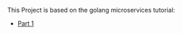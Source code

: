 This Project is based on the golang microservices tutorial:
- [Part 1](https://ewanvalentine.io/microservices-in-golang-part-1/)